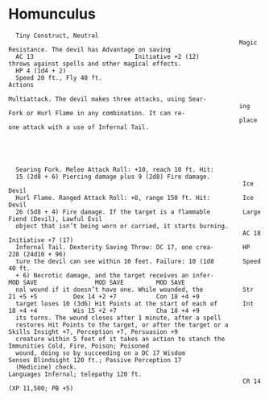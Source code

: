 # Homunculus

      Tiny Construct, Neutral
                                                                    Magic Resistance. The devil has Advantage on saving
      AC 13                            Initiative +2 (12)                 throws against spells and other magical effects.
      HP 4 (1d4 + 2)
      Speed 20 ft., Fly 40 ft.                                      Actions
                                                                    Multiattack. The devil makes three attacks, using Sear-
                                                                    ing Fork or Hurl Flame in any combination. It can re-
                                                                    place one attack with a use of Infernal Tail.





      Searing Fork. Melee Attack Roll: +10, reach 10 ft. Hit:
      15 (2d8 + 6) Piercing damage plus 9 (2d8) Fire damage.
                                                                     Ice Devil
      Hurl Flame. Ranged Attack Roll: +8, range 150 ft. Hit:         Ice Devil
      26 (5d8 + 4) Fire damage. If the target is a flammable         Large Fiend (Devil), Lawful Evil
      object that isn’t being worn or carried, it starts burning.
                                                                     AC 18                             Initiative +7 (17)
      Infernal Tail. Dexterity Saving Throw: DC 17, one crea-        HP 228 (24d10 + 96)
      ture the devil can see within 10 feet. Failure: 10 (1d8        Speed 40 ft.
      + 6) Necrotic damage, and the target receives an infer-                  MOD SAVE                MOD SAVE         MOD SAVE
      nal wound if it doesn’t have one. While wounded, the           Str 21 +5 +5          Dex 14 +2 +7           Con 18 +4 +9
      target loses 10 (3d6) Hit Points at the start of each of       Int 18 +4 +4          Wis 15 +2 +7           Cha 18 +4 +9
      its turns. The wound closes after 1 minute, after a spell
      restores Hit Points to the target, or after the target or a    Skills Insight +7, Perception +7, Persuasion +9
      creature within 5 feet of it takes an action to stanch the     Immunities Cold, Fire, Poison; Poisoned
      wound, doing so by succeeding on a DC 17 Wisdom                Senses Blindsight 120 ft.; Passive Perception 17
      (Medicine) check.                                              Languages Infernal; telepathy 120 ft.
                                                                     CR 14 (XP 11,500; PB +5)

